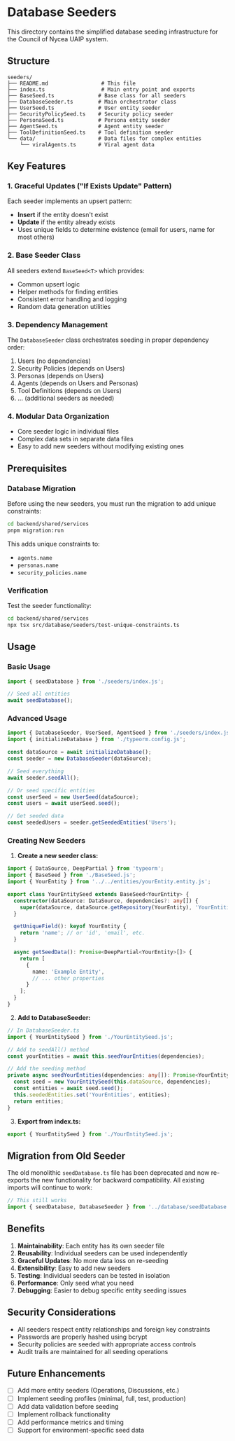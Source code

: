 # Database Seeders

This directory contains the simplified database seeding infrastructure for the Council of Nycea UAIP system.

## Structure

```
seeders/
├── README.md                 # This file
├── index.ts                  # Main entry point and exports
├── BaseSeed.ts              # Base class for all seeders
├── DatabaseSeeder.ts        # Main orchestrator class
├── UserSeed.ts              # User entity seeder
├── SecurityPolicySeed.ts    # Security policy seeder
├── PersonaSeed.ts           # Persona entity seeder
├── AgentSeed.ts             # Agent entity seeder
├── ToolDefinitionSeed.ts    # Tool definition seeder
└── data/                    # Data files for complex entities
    └── viralAgents.ts       # Viral agent data
```

## Key Features

### 1. Graceful Updates ("If Exists Update" Pattern)
Each seeder implements an upsert pattern:
- **Insert** if the entity doesn't exist
- **Update** if the entity already exists
- Uses unique fields to determine existence (email for users, name for most others)

### 2. Base Seeder Class
All seeders extend `BaseSeed<T>` which provides:
- Common upsert logic
- Helper methods for finding entities
- Consistent error handling and logging
- Random data generation utilities

### 3. Dependency Management
The `DatabaseSeeder` class orchestrates seeding in proper dependency order:
1. Users (no dependencies)
2. Security Policies (depends on Users)
3. Personas (depends on Users)
4. Agents (depends on Users and Personas)
5. Tool Definitions (depends on Users)
6. ... (additional seeders as needed)

### 4. Modular Data Organization
- Core seeder logic in individual files
- Complex data sets in separate data files
- Easy to add new seeders without modifying existing ones

## Prerequisites

### Database Migration
Before using the new seeders, you must run the migration to add unique constraints:

```bash
cd backend/shared/services
pnpm migration:run
```

This adds unique constraints to:
- `agents.name`
- `personas.name`
- `security_policies.name`

### Verification
Test the seeder functionality:

```bash
cd backend/shared/services
npx tsx src/database/seeders/test-unique-constraints.ts
```

## Usage

### Basic Usage
```typescript
import { seedDatabase } from './seeders/index.js';

// Seed all entities
await seedDatabase();
```

### Advanced Usage
```typescript
import { DatabaseSeeder, UserSeed, AgentSeed } from './seeders/index.js';
import { initializeDatabase } from './typeorm.config.js';

const dataSource = await initializeDatabase();
const seeder = new DatabaseSeeder(dataSource);

// Seed everything
await seeder.seedAll();

// Or seed specific entities
const userSeed = new UserSeed(dataSource);
const users = await userSeed.seed();

// Get seeded data
const seededUsers = seeder.getSeededEntities('Users');
```

### Creating New Seeders

1. **Create a new seeder class:**
```typescript
import { DataSource, DeepPartial } from 'typeorm';
import { BaseSeed } from './BaseSeed.js';
import { YourEntity } from '../../entities/yourEntity.entity.js';

export class YourEntitySeed extends BaseSeed<YourEntity> {
  constructor(dataSource: DataSource, dependencies?: any[]) {
    super(dataSource, dataSource.getRepository(YourEntity), 'YourEntities');
  }

  getUniqueField(): keyof YourEntity {
    return 'name'; // or 'id', 'email', etc.
  }

  async getSeedData(): Promise<DeepPartial<YourEntity>[]> {
    return [
      {
        name: 'Example Entity',
        // ... other properties
      }
    ];
  }
}
```

2. **Add to DatabaseSeeder:**
```typescript
// In DatabaseSeeder.ts
import { YourEntitySeed } from './YourEntitySeed.js';

// Add to seedAll() method
const yourEntities = await this.seedYourEntities(dependencies);

// Add the seeding method
private async seedYourEntities(dependencies: any[]): Promise<YourEntity[]> {
  const seed = new YourEntitySeed(this.dataSource, dependencies);
  const entities = await seed.seed();
  this.seededEntities.set('YourEntities', entities);
  return entities;
}
```

3. **Export from index.ts:**
```typescript
export { YourEntitySeed } from './YourEntitySeed.js';
```

## Migration from Old Seeder

The old monolithic `seedDatabase.ts` file has been deprecated and now re-exports the new functionality for backward compatibility. All existing imports will continue to work:

```typescript
// This still works
import { seedDatabase, DatabaseSeeder } from '../database/seedDatabase.js';
```

## Benefits

1. **Maintainability**: Each entity has its own seeder file
2. **Reusability**: Individual seeders can be used independently
3. **Graceful Updates**: No more data loss on re-seeding
4. **Extensibility**: Easy to add new seeders
5. **Testing**: Individual seeders can be tested in isolation
6. **Performance**: Only seed what you need
7. **Debugging**: Easier to debug specific entity seeding issues

## Security Considerations

- All seeders respect entity relationships and foreign key constraints
- Passwords are properly hashed using bcrypt
- Security policies are seeded with appropriate access controls
- Audit trails are maintained for all seeding operations

## Future Enhancements

- [ ] Add more entity seeders (Operations, Discussions, etc.)
- [ ] Implement seeding profiles (minimal, full, test, production)
- [ ] Add data validation before seeding
- [ ] Implement rollback functionality
- [ ] Add performance metrics and timing
- [ ] Support for environment-specific seed data
